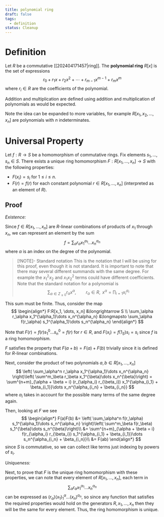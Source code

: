 ```yaml
---
title: polynomial ring
draft: false
tags:
  - definition
status: Cleanup
---
```

# Definition
Let $R$ be a commutative [[202404171457|ring]]. 
The **polynomial ring** $R[x]$ is the set of expressions 
$$
r_0 + r_1x + r_2x^2 + \cdots + r_{m-1}x^{m-1} + r_{m}x^m
$$
where $r_i \in R$ are the coefficients of the polynomial. 

Addition and multiplication are defined using addition and multiplication of polynomials as would be expected. 

Note the idea can be expanded to more variables, for example $R[x_1, x_2, \dots, x_n]$ are polynomials with $n$ indeterminates. 

# Universal Property
Let $f: R \rightarrow S$ be a homomorphism of commutative rings.
Fix elements $s_1, \dots, s_n \in S$.
There exists a unique ring homomorphism $F: R[x_1,\dots, x_n] \rightarrow S$ with the following properties:

- $F(x_i)=s_i$ for $1 \leq i \leq n$.
- $F(r)=f(r)$ for each constant polynomial $r \in R[x_1,\dots, x_n]$ (interpreted as an element of $R$).

## Proof
*Existence:*

Since $f \in R[x_1, \dots, x_n]$ are $R$-linear combinations of products of $x_1$ through $x_n$, we can represent an element by the sum
$$
f = \sum_\alpha r_\alpha x_1^{\alpha_1}\dots x_n^{\alpha_n}
$$
where $\alpha$ is an index on the degree of the polynomial.

> [!NOTE]- Standard notation
> This is the notation that I will be using for this proof, even though it is not standard.
> It is important to note that there may several different summands with the same degree.
> For example the $x_1^2x_2$ and $x_1x_2^2$ terms could have different coefficients. 
> Note that the standard notation for a polynomial is
> $$
> \sum_{\alpha \in Z_{\geq 0}} r_\alpha x^\alpha, \qquad r_\alpha \in R, \,\ x^\alpha = \prod_{i=1}x_i^{\alpha_i}
> $$

This sum must be finite. 
Thus, consider the map
$$
\begin{align*}
  F:R[x_1, \dots, x_n] &\longrightarrow S \\
  \sum_\alpha r_\alpha x_1^{\alpha_1}\dots x_n^{\alpha_n} &\longmapsto \sum_\alpha f(r_\alpha) s_1^{\alpha_1}\dots s_n^{\alpha_n}
\end{align*}
$$

Note that $F(r) = f(r) s_1^0\dots s_n^0 = f(r)$ for $r \in R$, and $F(x_i) = f(1_S)s_i = s_i$ since $f$ is a ring homomorphism. 

$F$ satisfies the property that $F(a + b) = F(a) + F(b)$ trivially since it is defined for $R$-linear combinations. 

Next, consider the product of two polynomials $a,b \in R[x_1, \dots, x_n]$
$$
\left( \sum_\alpha^n r_\alpha x_1^{\alpha_1}\dots x_n^{\alpha_n} \right)\left(  \sum^m_\beta r_\beta x_1^{\beta}\dots x_n^{\beta}\right) = 
\sum^{n+m}_{\alpha + \beta = i} (r_{\alpha_i} r_{\beta_i}) x_1^{\alpha_{i_1} + \beta_{i_1}}\dots x_n^{\alpha_{i_n} + \beta_{i_n}}
$$
where $\alpha_i$ takes in account for the possible many terms of the same degree again. 

Then, looking at $F$ we see 
$$
\begin{align*}
F(a)F(b) &= \left( \sum_\alpha^n f(r_\alpha) s_1^{\alpha_1}\dots s_n^{\alpha_n} \right)\left(  \sum^m_\beta f(r_\beta) s_1^{\beta}\dots s_n^{\beta}\right)\\
		 &= \sum^{n+m}_{\alpha + \beta = i} f(r_{\alpha_i} r_{\beta_i}) s_1^{\alpha_{i_1} + \beta_{i_1}}\dots s_n^{\alpha_{i_n} + \beta_{i_n}}\\
		 &= F(ab)
\end{align*}
$$
since $S$ is commutative, so we can collect like terms just indexing by powers of $s_i$. 

*Uniqueness:*

Next, to prove that $F$ is the unique ring homomorphism with these properties, we can note that every element of $R[x_1, \dots, x_n]$, each term in 
$$\sum_\alpha r_\alpha x_1^{\alpha_1}\dots x_n^{\alpha_n}$$ 
can be expressed as $(r_\alpha)(x_1)^\alpha_1 \dots (x_n)^{\alpha_n}$, so since any function that satisfies the required properties would hold on the generators $R, x_1, \dots, x_n$ then they will be the same for every element. 
Thus, the ring homomorphism is unique. 
